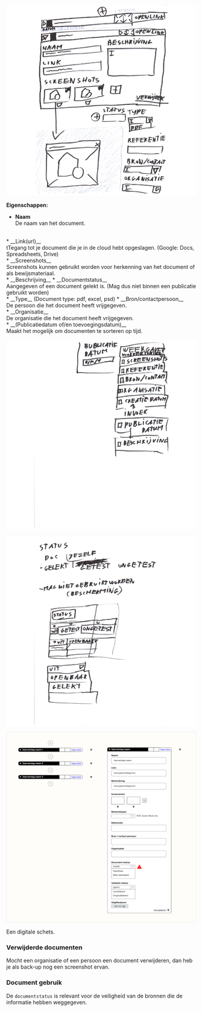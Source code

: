 


<!-- ![](content/documenten/schetsen13.png) -->

![Hier kunnen referenties naar documenten worden ingevoerd](content/documenten/schetsen24.png)

__Eigenschappen:__

* __Naam__<br>
De naam van het document. 
<br>
* __Link(url)__<br>
tTegang tot je document die je in de cloud hebt opgeslagen. (Google: Docs, Spreadsheets, Drive)
<br>
* __Screenshots__<br>
Screenshots kunnen gebruikt worden voor herkenning van het document of als bewijsmateriaal.
<br>
* __Beschrijving__
* __Documentstatus__<br>
Aangegeven of een document gelekt is. (Mag dus niet binnen een publicatie gebruikt worden)
<br>
* __Type__ (Document type: pdf, excel, psd)
* __Bron/contactpersoon__<br>
De persoon die het document heeft vrijgegeven.
<br>
* __Organisatie__<br>
De organisatie die het document heeft vrijgegeven.
<br>
* __(Publicatiedatum of/en toevoegingsdatum)__<br>
Maakt het mogelijk om documenten te sorteren op tijd.

![Gebruikersinterface om een document status op te gegeven](content/documenten/schetsen25.png)





![](content/documenten/schetsen26.png)

![Documenten](content/designs.png)

Een digitale schets.


### Verwijderde documenten
Mocht een organisatie of een persoon een document verwijderen, dan heb je als back-up nog een screenshot ervan.

### Document gebruik
De `documentstatus` is relevant voor de veiligheid van de bronnen die de informatie hebben weggegeven.